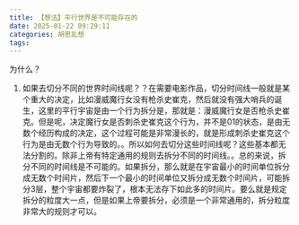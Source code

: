 ```yaml
---
title: 【想法】平行世界是不可能存在的
date: 2025-01-22 09:29:11
categories: 胡思乱想
tags: 
---
```

为什么？
1. 如果去切分不同的世界时间线呢？？在需要电影作品，切分时间线一般就是某个重大的决定，比如漫威魔行女没有枪杀史崔克，然后就没有强大哨兵的诞生，这里的平行宇宙是由一个行为拆分是，那就是：漫威魔行女是否枪杀史崔克。但是呢，决定魔行女是否刺杀史崔克这个行为，并不是01的状态，是由无数个经历构成的决定，这个过程可能是非常漫长的，就是形成刺杀史崔克这个行为是由无数个行为导致的。。所以如何去切分这些时间线呢？这些基本都无法分割的。除非上帝有特定通用的规则去拆分不同的时间线。。总的来说，拆分不同的时间线是不可能的。如果拆分，那么就是在宇宙最小的时间单位拆分成无数个时间片，然后下一个最小的时间单位又拆分成无数个时间片，可能拆分3层，整个宇宙都要炸裂了，根本无法存下如此多的时间片。要么就是规定拆分的粒度大一点，但是如果上帝要拆分，必须是一个非常通用的，拆分粒度非常大的规则才可以。
